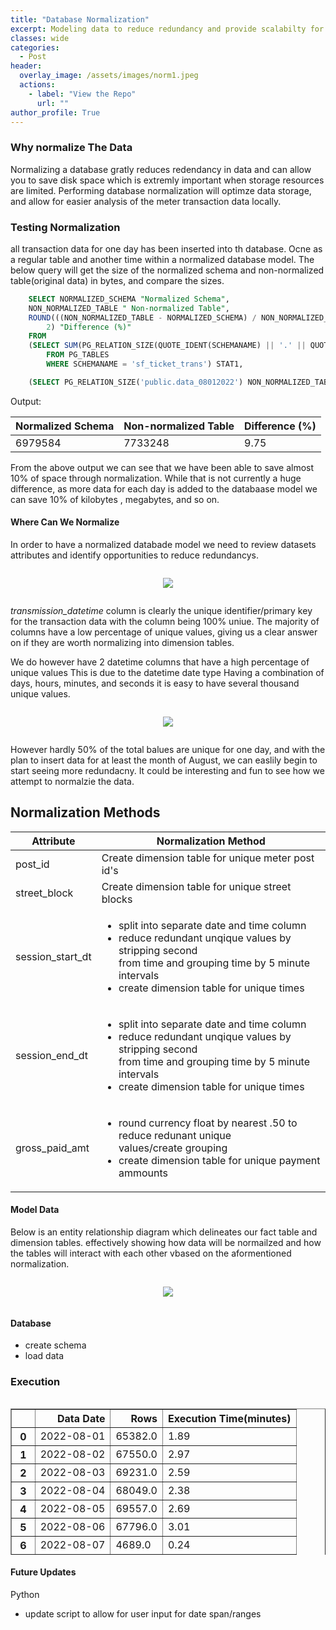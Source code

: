 ```yaml
---
title: "Database Normalization"
excerpt: Modeling data to reduce redundancy and provide scalabilty for reporting
classes: wide
categories:
  - Post
header:
  overlay_image: /assets/images/norm1.jpeg
  actions:
    - label: "View the Repo" 
      url: ""
author_profile: True 
---
```

### Why normalize The Data
Normalizing a database gratly reduces redendancy in data and can allow you to save disk space which is extremly important when storage resources are limited.
Performing database normalization will optimze data storage, and allow for easier analysis of the meter transaction data locally. 

### Testing Normalization 
all transaction data for one day has been inserted into th database. Ocne as a regular table and another time within a normalized database model. 
The below query will get the size of the normalized schema and non-normalized table(original data) in bytes, and compare the sizes.

```sql
    SELECT NORMALIZED_SCHEMA "Normalized Schema",
	NON_NORMALIZED_TABLE " Non-normalized Table",
	ROUND(((NON_NORMALIZED_TABLE - NORMALIZED_SCHEMA) / NON_NORMALIZED_TABLE) * 100,
		2) "Difference (%)"
    FROM
	(SELECT SUM(PG_RELATION_SIZE(QUOTE_IDENT(SCHEMANAME) || '.' || QUOTE_IDENT(TABLENAME))) NORMALIZED_SCHEMA
		FROM PG_TABLES
		WHERE SCHEMANAME = 'sf_ticket_trans') STAT1,

    (SELECT PG_RELATION_SIZE('public.data_08012022') NON_NORMALIZED_TABLE) STAT2	
````
	
Output: 
<table>
<thead>
<tr>
  <th>Normalized Schema</th>
  <th>Non-normalized Table </th>
 <th>Difference (%) </th>
</tr>
</thead>
<tbody>
<tr>
  <td>6979584</td>
  <td>7733248</td>
  <td>9.75</td>
</tr>
</tbody>
</table>
  
From the above output we can see that we have been able to save almost 10% of space through normalization. While that is not currently a huge difference, as more data for each day is added to the databaase model we can save 10% of kilobytes , megabytes, and so on. 


#### Where Can We Normalize 
In order to have a normalized databade model we need to review datasets attributes and identify opportunities to reduce redundancys.
<div class="notice" style="display:flex; justify-content: center; width=200;">
<figure>
  <a href="/assets/images/normalization/uniquedf.png"><img src="/assets/images/normalization/uniquedf.png"></a>
</figure>
  </div>
  
  *transmission_datetime* column is clearly the unique identifier/primary key for the transaction data with the column being 100% uniue. 
  The majority of columns have a low percentage of unique values, giving us a clear answer on if they are worth normalizing into dimension tables. 
  
We do however have 2 datetime columns that have a high percentage of unique values This is due to the datetime date type Having a combination of days, hours, minutes, and seconds it is easy to have several thousand unique values. 

<div class="notice" style="display:flex; justify-content: center; width=200;">
<figure>
  <a href="/assets/images/normalization/datetime info.png"><img src="/assets/images/normalization/datetime info.png"></a>
</figure>
  </div>

However hardly 50% of the total balues are unique for one day, and with the plan to insert data for at least the month of August, we can easlily begin to start seeing more redundacny. It could be interesting and fun to see how we attempt to normalzie the data. 
  
## Normalization Methods 
<table>
<thead>
<tr>
  <th>Attribute</th>
  <th>Normalization Method</th>
</tr>
</thead>
<tbody>
<tr>
  <td>post_id</td>
  <td>Create dimension table for unique meter post id's</td>
</tr>
<tr>
  <td>street_block</td>
  <td>Create dimension table for unique street blocks</td>
</tr>
<tr>
  <td>session_start_dt</td>
  <td>
	<ul>  
		<li> split into separate date and time column</li>
		<li>reduce redundant unqique values by stripping second <br> from time and grouping time by 5 minute intervals</li> 
		<li>create dimension table for unique times</li>
	  </ul>
</td>
</tr>
<tr>
  <td>session_end_dt</td>
  <td>
  <ul>  
		<li> split into separate date and time column</li>
		<li>reduce redundant unqique values by stripping second <br> from time and grouping time by 5 minute intervals</li> 
		<li>create dimension table for unique times</li>
	  </ul>
  </td>
</tr>
<tr>
  <td>gross_paid_amt</td>
  <td>
  <ul>
  <li>round currency float by nearest .50 to reduce redunant unique <br> values/create grouping </li>
  <li>
  create dimension table for unique payment ammounts 
  </li>
  </ul>
   </td>
</tr>
</tbody>
</table>


#### Model Data 

Below is an entity relationship diagram which delineates our fact table and dimension tables. effectively showing how data will be normailzed and how the tables will interact with each other vbased on the aformentioned normalization.


<div class="notice" style="display:flex; justify-content: center; width=200;">

  <a href="/assets/images/normalization/sf_trans_ERD.png"><img src="/assets/images/normalization/sf_trans_ERD.png"></a>
  </div>
  
  

#### Database 
- create schema 
- load data 


### Execution 
<div style="overflow-y: scroll; height:250px;">
	<table border="1" class="dataframe">
  <thead>
    <tr style="text-align: right;">
      <th></th>
      <th>Data Date</th>
      <th>Rows</th>
      <th>Execution Time(minutes)</th>
    </tr>
  </thead>
  <tbody>
    <tr>
      <th>0</th>
      <td>2022-08-01</td>
      <td>65382.0</td>
      <td>1.89</td>
    </tr>
    <tr>
      <th>1</th>
      <td>2022-08-02</td>
      <td>67550.0</td>
      <td>2.97</td>
    </tr>
    <tr>
      <th>2</th>
      <td>2022-08-03</td>
      <td>69231.0</td>
      <td>2.59</td>
    </tr>
    <tr>
      <th>3</th>
      <td>2022-08-04</td>
      <td>68049.0</td>
      <td>2.38</td>
    </tr>
    <tr>
      <th>4</th>
      <td>2022-08-05</td>
      <td>69557.0</td>
      <td>2.69</td>
    </tr>
    <tr>
      <th>5</th>
      <td>2022-08-06</td>
      <td>67796.0</td>
      <td>3.01</td>
    </tr>
    <tr>
      <th>6</th>
      <td>2022-08-07</td>
      <td>4689.0</td>
      <td>0.24</td>
    </tr>
    <tr>
      <th>7</th>
      <td>2022-08-08</td>
      <td>65700.0</td>
      <td>2.60</td>
    </tr>
    <tr>
      <th>8</th>
      <td>2022-08-09</td>
      <td>67161.0</td>
      <td>2.37</td>
    </tr>
    <tr>
      <th>9</th>
      <td>2022-08-10</td>
      <td>68173.0</td>
      <td>3.23</td>
    </tr>
    <tr>
      <th>10</th>
      <td>2022-08-11</td>
      <td>67634.0</td>
      <td>12.37</td>
    </tr>
    <tr>
      <th>11</th>
      <td>2022-08-12</td>
      <td>71181.0</td>
      <td>3.86</td>
    </tr>
    <tr>
      <th>12</th>
      <td>2022-08-13</td>
      <td>68853.0</td>
      <td>2.33</td>
    </tr>
    <tr>
      <th>13</th>
      <td>2022-08-14</td>
      <td>6186.0</td>
      <td>0.23</td>
    </tr>
    <tr>
      <th>14</th>
      <td>2022-08-15</td>
      <td>65764.0</td>
      <td>2.66</td>
    </tr>
    <tr>
      <th>15</th>
      <td>2022-08-16</td>
      <td>68726.0</td>
      <td>2.77</td>
    </tr>
    <tr>
      <th>16</th>
      <td>2022-08-17</td>
      <td>69201.0</td>
      <td>2.82</td>
    </tr>
    <tr>
      <th>17</th>
      <td>2022-08-18</td>
      <td>67794.0</td>
      <td>2.80</td>
    </tr>
    <tr>
      <th>18</th>
      <td>2022-08-19</td>
      <td>71052.0</td>
      <td>2.95</td>
    </tr>
    <tr>
      <th>19</th>
      <td>2022-08-20</td>
      <td>63106.0</td>
      <td>2.54</td>
    </tr>
    <tr>
      <th>20</th>
      <td>2022-08-21</td>
      <td>4489.0</td>
      <td>0.19</td>
    </tr>
    <tr>
      <th>21</th>
      <td>2022-08-22</td>
      <td>65905.0</td>
      <td>2.71</td>
    </tr>
    <tr>
      <th>22</th>
      <td>2022-08-23</td>
      <td>67687.0</td>
      <td>2.67</td>
    </tr>
    <tr>
      <th>23</th>
      <td>2022-08-24</td>
      <td>68177.0</td>
      <td>2.79</td>
    </tr>
    <tr>
      <th>24</th>
      <td>2022-08-25</td>
      <td>67286.0</td>
      <td>2.65</td>
    </tr>
    <tr>
      <th>25</th>
      <td>2022-08-26</td>
      <td>64411.0</td>
      <td>2.55</td>
    </tr>
    <tr>
      <th>26</th>
      <td>2022-08-27</td>
      <td>67914.0</td>
      <td>2.75</td>
    </tr>
    <tr>
      <th>27</th>
      <td>2022-08-28</td>
      <td>132.0</td>
      <td>0.01</td>
    </tr>
    <tr>
      <th>28</th>
      <td>2022-08-29</td>
      <td>51754.0</td>
      <td>1.98</td>
    </tr>
    <tr>
      <th>29</th>
      <td>2022-08-30</td>
      <td>62497.0</td>
      <td>2.39</td>
    </tr>
    <tr>
      <th>30</th>
      <td>2022-08-31</td>
      <td>66311.0</td>
      <td>2.87</td>
    </tr>
  </tbody>
</table>
	
</div>

#### Future Updates 
Python 
- update script to allow for user input for date span/ranges








